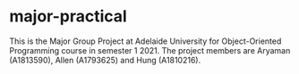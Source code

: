 # major-practical

This is the Major Group Project at Adelaide University for Object-Oriented Programming course in semester 1 2021. The project members are Aryaman (A1813590), Allen (A1793625) and Hung (A1810216).
